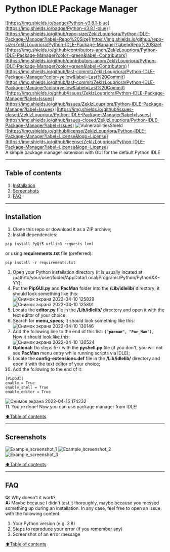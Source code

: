 # Python IDLE Package Manager  
![https://img.shields.io/badge/Python-v3.8.1-blue](https://img.shields.io/badge/Python-v3.8.1-blue)
![https://img.shields.io/github/repo-size/ZekIzLoupriora/Python-IDLE-Package-Manager?label=Repo%20Size](https://img.shields.io/github/repo-size/ZekIzLoupriora/Python-IDLE-Package-Manager?label=Repo%20Size)  
![https://img.shields.io/github/contributors-anon/ZekIzLoupriora/Python-IDLE-Package-Manager?color=green&label=Contributors](https://img.shields.io/github/contributors-anon/ZekIzLoupriora/Python-IDLE-Package-Manager?color=green&label=Contributors)
![https://img.shields.io/github/last-commit/ZekIzLoupriora/Python-IDLE-Package-Manager?color=yellow&label=Last%20Commit](https://img.shields.io/github/last-commit/ZekIzLoupriora/Python-IDLE-Package-Manager?color=yellow&label=Last%20Commit)  
![https://img.shields.io/github/issues/ZekIzLoupriora/Python-IDLE-Package-Manager?label=Issues](https://img.shields.io/github/issues/ZekIzLoupriora/Python-IDLE-Package-Manager?label=Issues)
![https://img.shields.io/github/issues-closed/ZekIzLoupriora/Python-IDLE-Package-Manager?label=Issues](https://img.shields.io/github/issues-closed/ZekIzLoupriora/Python-IDLE-Package-Manager?label=Issues)
![VulnerabilitiesShield](https://img.shields.io/snyk/vulnerabilities/github/ZekIzLoupriora/Python-IDLE-Package-Manager?label=Vulnerabilities)  
![https://img.shields.io/github/license/ZekIzLoupriora/Python-IDLE-Package-Manager?label=License&logo=License](https://img.shields.io/github/license/ZekIzLoupriora/Python-IDLE-Package-Manager?label=License&logo=License)  
A simple package manager extension with GUI for the default Python IDLE
____
## Table of contents
1. [Installation](#Installation)
2. [Screenshots](#Screenshots)
3. [FAQ](#FAQ)
____
## Installation
1. Clone this repo or download it as a ZIP archive;
2. Install dependencies:
```
pip install PyQt5 urllib3 requests lxml
```
or using **requirements.txt** file (preferred):
```
pip install -r requirements.txt
```
3. Open your Python installation directory (it is usually located at /path/to/your/user/folder/AppData/Local/Programs/Python/PythonXX-YY);
4. Put the **PipGUI.py** and **PacMan** folder into the **/Lib/idlelib/** directory; it should look something like this:  
![Снимок экрана 2022-04-10 125829](https://user-images.githubusercontent.com/38569354/162608531-7514bc24-77c8-4001-a961-8a33a08d9d41.png)
![Снимок экрана 2022-04-10 125801](https://user-images.githubusercontent.com/38569354/162608515-82859375-1a3a-4abd-9e18-f94d7485bc9b.png)
5. Locate the **editor.py** file in the **/Lib/idlelib/** directory and open it with the text editor of your choice;
6. Search for **menu_specs**; it should look something like this:
![Снимок экрана 2022-04-10 130146](https://user-images.githubusercontent.com/38569354/162608639-a7a993f7-937f-4144-a925-d71880512453.png)
7. Add the following line to the end of this list: **```("pacman", "Pac_Man"),```**  
Now it should look like this:  
![Снимок экрана 2022-04-10 130524](https://user-images.githubusercontent.com/38569354/162608794-0229287c-a5d7-474a-a5db-7a0a2d90d81b.png)
8. **Optional:** Do steps 5-7 with the **pyshell.py** file (if you don't, you will not see **PacMan** menu entry while running scripts via IDLE);
9. Locate the **config-extensions.def** file in the **/Lib/idlelib/** directory and open it with the text editor of your choice;
10. Add the following to the end of it:
```
[PipGUI]
enable = True
enable_shell = True
enable_editor = True
```
![Снимок экрана 2022-04-15 174232](https://user-images.githubusercontent.com/38569354/163572058-87acf0b3-0ade-4db5-ac3a-beb37ad00164.png)  
11. You're done! Now you can use package manager from IDLE!  

[:arrow_up:Table of contents](#Table-of-contents)
____
## Screenshots
![Example_screenshot_1](https://user-images.githubusercontent.com/38569354/162609212-2a1b9012-d36c-4c57-a911-d71ebe8297f1.png)
![Example_screenshot_2](https://user-images.githubusercontent.com/38569354/162609215-ddb8c09c-a9ec-4097-99e4-472b8cc79d6f.png)
![Example_screenshot_3](https://user-images.githubusercontent.com/38569354/162609217-64e30b5a-18d6-42fe-b773-cf0cd63e4a59.png)  

[:arrow_up:Table of contents](#Table-of-contents)
____
## FAQ
**Q:** Why doesn't it work?  
**A:** Maybe because I didn't test it thoroughly, maybe because you messed something up during an installation. In any case, feel free to open an issue with the following content:
1. Your Python version (e.g. 3.8)
2. Steps to reproduce your error (if you remember any)
3. Screenshot of an error message  

[:arrow_up:Table of contents](#Table-of-contents)
